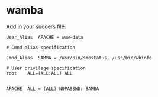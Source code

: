 # wamba

Add in your sudoers file:

    User_Alias	APACHE = www-data

    # Cmnd alias specification

    Cmnd_Alias	SAMBA = /usr/bin/smbstatus, /usr/bin/wbinfo

    # User privilege specification
    root	ALL=(ALL:ALL) ALL


    APACHE	ALL = (ALL) NOPASSWD: SAMBA

